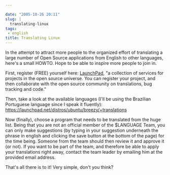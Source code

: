 ```yaml
---

date: "2005-10-26 20:11"
slug: |
  translating-linux
tags:
 - english
title: Translating Linux
---
```


In the attempt to attract more people to the organized effort of
translating a large number of Open Source applications from English to
other languages, here's a small HOWTO. Hope to be able to inspire more
people to join in.

First, register (FREE) yourself here:
[LaunchPad](https://launchpad.net/), "a collection of services for
projects in the open source universe. You can register your project, and
then collaborate with the open source community on translations, bug
tracking and code."

Then, take a look at the available languages (I'll be using the
Brazilian Portuguese language since I speak it fluently):
<https://launchpad.net/distros/ubuntu/breezy/+translations>

Now (finally), choose a program that needs to be translated from the
huge list. Being that you are not an official member of the \$LANGUAGE
Team, you can only make suggestions (by typing in your suggestion
underneath the phrase in english and clicking the save button at the
bottom of the page) for the time being. Someone from the team should
then review it and approve it (or not). If you want to be part of the
team, and therefore be able to apply your translations right away,
contact the team leader by emailing him at the provided email address.

That's all there is to it! Very simple, don't you think?
